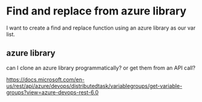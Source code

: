 # Find and replace from azure library

I want to create a find and replace function using an azure library as our var list.

## azure library

can I clone an azure library programmatically? 
or get them from an API call?

<https://docs.microsoft.com/en-us/rest/api/azure/devops/distributedtask/variablegroups/get-variable-groups?view=azure-devops-rest-6.0>

